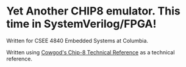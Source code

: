# Yet Another CHIP8 emulator. This time in SystemVerilog/FPGA!
Written for CSEE 4840 Embedded Systems at Columbia.

Written using [Cowgod's Chip-8 Technical Reference](http://devernay.free.fr/hacks/chip8/C8TECH10.HTM) as a technical reference.
